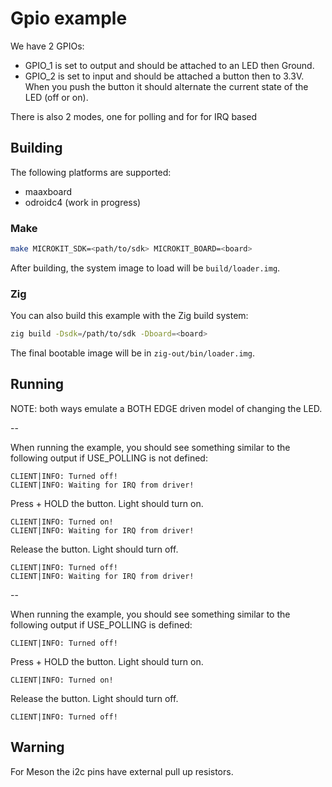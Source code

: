 <!--
    Copyright 2024, UNSW

    SPDX-License-Identifier: BSD-2-Clause
-->

# Gpio example

We have 2 GPIOs:
- GPIO_1 is set to output and should be attached to an LED then Ground.
- GPIO_2 is set to input and should be attached a button then to 3.3V.
When you push the button it should alternate the current state of the LED (off or on).

There is also 2 modes, one for polling and for for IRQ based

## Building

The following platforms are supported:
* maaxboard
* odroidc4 (work in progress)

### Make

```sh
make MICROKIT_SDK=<path/to/sdk> MICROKIT_BOARD=<board>
```

After building, the system image to load will be `build/loader.img`.

### Zig

You can also build this example with the Zig build system:
```sh
zig build -Dsdk=/path/to/sdk -Dboard=<board>
```

The final bootable image will be in `zig-out/bin/loader.img`.

## Running

NOTE: both ways emulate a BOTH EDGE driven model of changing the LED.

--

When running the example, you should see something similar to the following
output if USE_POLLING is not defined:
```
CLIENT|INFO: Turned off!
CLIENT|INFO: Waiting for IRQ from driver!
```

Press + HOLD the button.
Light should turn on.

```
CLIENT|INFO: Turned on!
CLIENT|INFO: Waiting for IRQ from driver!
```

Release the button.
Light should turn off.

```
CLIENT|INFO: Turned off!
CLIENT|INFO: Waiting for IRQ from driver!
```

--

When running the example, you should see something similar to the following
output if USE_POLLING is defined:
```
CLIENT|INFO: Turned off!
```

Press + HOLD the button.
Light should turn on.

```
CLIENT|INFO: Turned on!
```

Release the button.
Light should turn off.

```
CLIENT|INFO: Turned off!
```

## Warning
For Meson the i2c pins have external pull up resistors.




